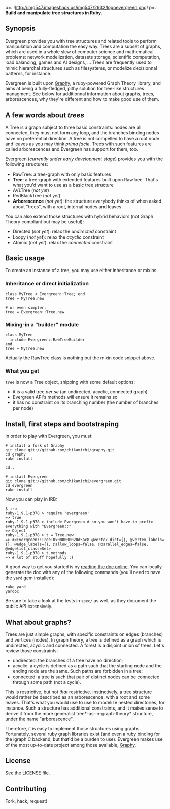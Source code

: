 p=. !http://img547.imageshack.us/img547/2932/logoevergreen.png!
p=. **Build and manipulate tree structures in Ruby.**

## Synopsis

Evergreen provides you with tree structures and related tools to perform manipulation and computation the easy way. Trees are a subset of graphs, which are used in a whole slew of computer science and mathematical problems: network modelization, datasets storage, scientific computation, load balancing, games and AI designs, … Trees are frequently used to mimic hierarchal structures such as filesystems, or modelize decisionnal patterns, for instance.

Evergreen is built upon [Graphy](http://github.com/bruce/graphy "Graphy on Github"), a ruby-powered Graph Theory library, and aims at being a fully-fledged, pithy solution for tree-like structures managment. See below for additionnal information about graphs, trees, arborescences, why they're different and how to make good use of them.

## A few words about *trees*

A Tree is a graph subject to three basic constraints: nodes are all connected, they must not form any loop, and the branches binding nodes have no preferential direction. A tree is not compelled to have a root node and leaves as you may think *prima facie*. Trees with such features are called arborescences and Evergreen has support for them, too.

Evergreen (*currently under early development stage*) provides you with the following structures:

* RawTree: a tree-graph with only basic features
* **Tree**: a tree-graph with extended features built upon RawTree. That's what you'd want to use as a basic tree structure
* AVLTree (*not yet*)
* RedBlackTree (*not yet*)
* **Arborescence** (*not yet*): the structure everybody thinks of when asked about "trees", with a root, internal nodes and leaves

You can also extend those structures with hybrid behaviors (not Graph Theory compliant but may be useful):

* Directed (*not yet*): relax the *undirected* constraint
* Loopy (*not yet*): relax the *acyclic* constraint
* Atomic (*not yet*): relax the *connected* constraint

## Basic usage

To create an instance of a tree, you may use either inheritance or mixins.

### Inheritance or direct initialization

    class MyTree < Evergreen::Tree; end
    tree = MyTree.new

    # or even simpler:
    tree = Evergreen::Tree.new

### Mixing-in a "builder" module

    class MyTree
      include Evergreen::RawTreeBuilder
    end
    tree = MyTree.new

Actually the RawTree class is nothing but the mixin code snippet above.

### What you get

`tree` is now a Tree object, shipping with some default options:

* it is a valid tree *per se* (an undirected, acyclic, connected graph)
* Evergreen API's methods will ensure it remains so
* it has no constraint on its branching number (the number of branches per node)

## Install, first steps and bootstraping

In order to play with Evergreen, you must:

    # install a fork of Graphy
    git clone git://github.com/chikamichi/graphy.git
    cd graphy
    rake install

    cd..

    # install Evergreen
    git clone git://github.com/chikamichi/evergreen.git
    cd evergreen
    rake install

Now you can play in IRB:

    $ irb
    ruby-1.9.1-p378 > require 'evergreen'
    => true 
    ruby-1.9.1-p378 > include Evergreen # so you won't have to prefix everything with "Evergreen::"
    => Object 
    ruby-1.9.1-p378 > t = Tree.new
    => #<Evergreen::Tree:0x000000020d5ac8 @vertex_dict={}, @vertex_labels={}, @edge_labels={}, @allow_loops=false, @parallel_edges=false, @edgelist_class=Set> 
    ruby-1.9.1-p378 > t.methods
    => # lot of stuff hopefully :)

A good way to get you started is by [reading the doc online](http://rdoc.info/projects/chikamichi/evergreen "Evergreen on rdoc.info"). You can locally generate the doc with any of the following commands (you'll need to have the `yard` gem installed):

    rake yard
    yardoc

Be sure to take a look at the tests in `spec/` as well, as they document the public API extensively.

## What about graphs?

Trees are just simple graphs, with specific constraints on edges (branches) and vertices (nodes). In graph theory, a tree is defined as a graph which is undirected, acyclic and connected. A forest is a disjoint union of trees. Let's review those constraints:

* undirected: the branches of a tree have no direction;
* acyclic: a cycle is defined as a path such that the starting node and the ending node are the same. Such paths are forbidden in a tree;
* connected: a tree is such that pair of distinct nodes can be connected through some path (not a cycle).

This is restrictive, but not *that* restrictive. Instinctively, a tree structure would rather be described as an arborescence, with a root and some leaves. That's what you would use to use to modelize nested directories, for instance. Such a structure has additional constraints, and it makes sense to derive it from the more generalist tree*-as-in-graph-theory* structure, under the name "arborescence".

Therefore, it is easy to implement those structures using graphs. Fortunately, several ruby graph libraries exist (and even a ruby binding for the igraph C backend, but that'd be a burden to use). Evergreen makes use of the most up-to-date project among those available, [Graphy](http://github.com/bruce/graphy "Graphy on Github").

## License

See the LICENSE file.

## Contributing

Fork, hack, request!

